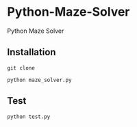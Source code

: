 # Python-Maze-Solver

Python Maze Solver

## Installation

```
git clone
```

```
python maze_solver.py
```

## Test

```
python test.py
```
